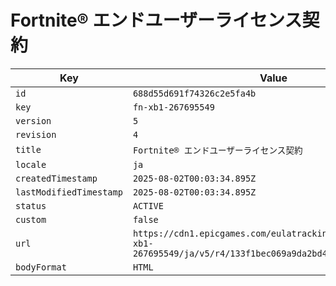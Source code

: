 # Fortnite® エンドユーザーライセンス契約

| Key | Value |
| --- | ----- |
| `id` | `688d55d691f74326c2e5fa4b` |
| `key` | `fn-xb1-267695549` |
| `version` | `5` |
| `revision` | `4` |
| `title` | `Fortnite® エンドユーザーライセンス契約` |
| `locale` | `ja` |
| `createdTimestamp` | `2025-08-02T00:03:34.895Z` |
| `lastModifiedTimestamp` | `2025-08-02T00:03:34.895Z` |
| `status` | `ACTIVE` |
| `custom` | `false` |
| `url` | `https://cdn1.epicgames.com/eulatracking-download/fn-xb1-267695549/ja/v5/r4/133f1bec069a9da2bd4df18cbfcf7b2b.pdf` |
| `bodyFormat` | `HTML` |
